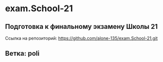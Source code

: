 # exam.School-21

## Подготовка к финальному экзамену Школы 21

Ссылка на репозиторий: https://github.com/alone-135/exam.School-21.git

## Ветка: poli